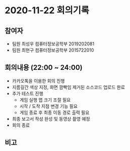 # 2020-11-22 회의기록

## 참여자
- 팀원 최성우 컴퓨터정보공학부 2019202081
- 팀원 최현구 컴퓨터정보공학부 2015722010

## 회의내용 (22:00 ~ 24:00)
- 카카오톡을 이용한 회의 진행
- 지름길간 색상 지정, 화면 깜빡임 제거된 소스코드 업로드 완료
- 추가 테스트 진행
    - 게임 실행 맵 크기 조절 필요
    - 시작 / 도착 지점 변경 기능 필요
    - 게임 종료 후 최종 이동 경로 출력 필요
- 최종 보고서 작성 완성 및 동영상 촬영 예정
- 회의 종료

## 비고